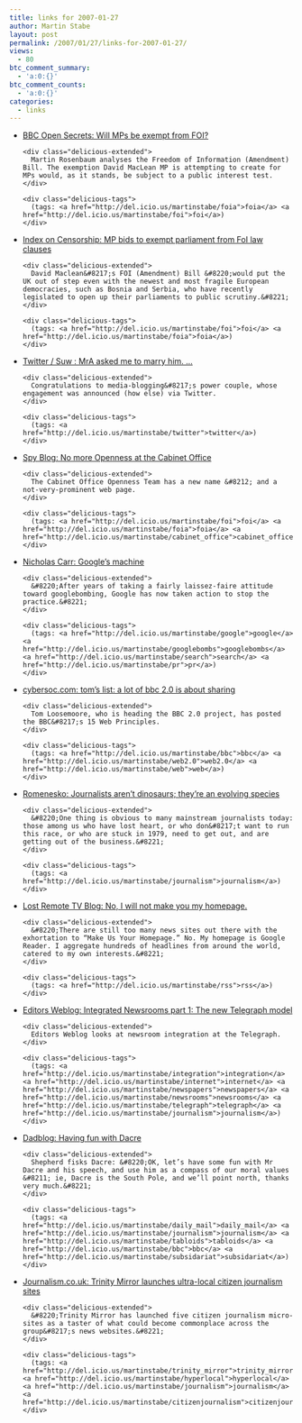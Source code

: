 ```yaml
---
title: links for 2007-01-27
author: Martin Stabe
layout: post
permalink: /2007/01/27/links-for-2007-01-27/
views:
  - 80
btc_comment_summary:
  - 'a:0:{}'
btc_comment_counts:
  - 'a:0:{}'
categories:
  - links
---
```

<ul class="delicious">
  <li>
    <div class="delicious-link">
      <a href="http://www.bbc.co.uk/blogs/opensecrets/2007/01/will_mps_be_exempt_from_foi.html">BBC Open Secrets: Will MPs be exempt from FOI?</a>
    </div>
    
    <div class="delicious-extended">
      Martin Rosenbaum analyses the Freedom of Information (Amendment) Bill. The exemption David MacLean MP is attempting to create for MPs would, as it stands, be subject to a public interest test.
    </div>
    
    <div class="delicious-tags">
      (tags: <a href="http://del.icio.us/martinstabe/foia">foia</a> <a href="http://del.icio.us/martinstabe/foi">foi</a>)
    </div>
  </li>
  
  <li>
    <div class="delicious-link">
      <a href="http://www.indexonline.org/en/news/articles/2007/1/britain-mp-bids-to-exempt-parliament-from-fo.shtml">Index on Censorship: MP bids to exempt parliament from FoI law clauses</a>
    </div>
    
    <div class="delicious-extended">
      David Maclean&#8217;s FOI (Amendment) Bill &#8220;would put the UK out of step even with the newest and most fragile European democracies, such as Bosnia and Serbia, who have recently legislated to open up their parliaments to public scrutiny.&#8221;
    </div>
    
    <div class="delicious-tags">
      (tags: <a href="http://del.icio.us/martinstabe/foi">foi</a> <a href="http://del.icio.us/martinstabe/foia">foia</a>)
    </div>
  </li>
  
  <li>
    <div class="delicious-link">
      <a href="http://strange.corante.com/archives/2007/01/26/links_for_20070126.php">Twitter / Suw : MrA asked me to marry him. &#8230;</a>
    </div>
    
    <div class="delicious-extended">
      Congratulations to media-blogging&#8217;s power couple, whose engagement was announced (how else) via Twitter.
    </div>
    
    <div class="delicious-tags">
      (tags: <a href="http://del.icio.us/martinstabe/twitter">twitter</a>)
    </div>
  </li>
  
  <li>
    <div class="delicious-link">
      <a href="http://p10.hostingprod.com/@spyblog.org.uk/blog/2007/01/no_more_openness_at_the_cabinet_office.html">Spy Blog: No more Openness at the Cabinet Office</a>
    </div>
    
    <div class="delicious-extended">
      The Cabinet Office Openness Team has a new name &#8212; and a not-very-prominent web page.
    </div>
    
    <div class="delicious-tags">
      (tags: <a href="http://del.icio.us/martinstabe/foi">foi</a> <a href="http://del.icio.us/martinstabe/foia">foia</a> <a href="http://del.icio.us/martinstabe/cabinet_office">cabinet_office</a>)
    </div>
  </li>
  
  <li>
    <div class="delicious-link">
      <a href="http://www.roughtype.com/archives/2007/01/googles_machine.php">Nicholas Carr: Google&#8217;s machine</a>
    </div>
    
    <div class="delicious-extended">
      &#8220;After years of taking a fairly laissez-faire attitude toward googlebombing, Google has now taken action to stop the practice.&#8221;
    </div>
    
    <div class="delicious-tags">
      (tags: <a href="http://del.icio.us/martinstabe/google">google</a> <a href="http://del.icio.us/martinstabe/googlebombs">googlebombs</a> <a href="http://del.icio.us/martinstabe/search">search</a> <a href="http://del.icio.us/martinstabe/pr">pr</a>)
    </div>
  </li>
  
  <li>
    <div class="delicious-link">
      <a href="http://www.cybersoc.com/2007/01/toms_list_a_lot.html">cybersoc.com: tom&#8217;s list: a lot of bbc 2.0 is about sharing</a>
    </div>
    
    <div class="delicious-extended">
      Tom Loosemoore, who is heading the BBC 2.0 project, has posted the BBC&#8217;s 15 Web Principles.
    </div>
    
    <div class="delicious-tags">
      (tags: <a href="http://del.icio.us/martinstabe/bbc">bbc</a> <a href="http://del.icio.us/martinstabe/web2.0">web2.0</a> <a href="http://del.icio.us/martinstabe/web">web</a>)
    </div>
  </li>
  
  <li>
    <div class="delicious-link">
      <a href="http://www.poynter.org/column.asp?id=45&#038;aid=117401">Romenesko: Journalists aren&#8217;t dinosaurs; they&#8217;re an evolving species</a>
    </div>
    
    <div class="delicious-extended">
      &#8220;One thing is obvious to many mainstream journalists today: those among us who have lost heart, or who don&#8217;t want to run this race, or who are stuck in 1979, need to get out, and are getting out of the business.&#8221;
    </div>
    
    <div class="delicious-tags">
      (tags: <a href="http://del.icio.us/martinstabe/journalism">journalism</a>)
    </div>
  </li>
  
  <li>
    <div class="delicious-link">
      <a href="http://www.lostremote.com/2007/01/24/no-i-will-not-make-you-my-homepage/">Lost Remote TV Blog: No, I will not make you my homepage.</a>
    </div>
    
    <div class="delicious-extended">
      &#8220;There are still too many news sites out there with the exhortation to “Make Us Your Homepage.” No. My homepage is Google Reader. I aggregate hundreds of headlines from around the world, catered to my own interests.&#8221;
    </div>
    
    <div class="delicious-tags">
      (tags: <a href="http://del.icio.us/martinstabe/rss">rss</a>)
    </div>
  </li>
  
  <li>
    <div class="delicious-link">
      <a href="http://www.editorsweblog.org/analysis/2007/01/integrated_newsrooms_part_1_the_new_tele.php">Editors Weblog: Integrated Newsrooms part 1: The new Telegraph model</a>
    </div>
    
    <div class="delicious-extended">
      Editors Weblog looks at newsroom integration at the Telegraph.
    </div>
    
    <div class="delicious-tags">
      (tags: <a href="http://del.icio.us/martinstabe/integration">integration</a> <a href="http://del.icio.us/martinstabe/internet">internet</a> <a href="http://del.icio.us/martinstabe/newspapers">newspapers</a> <a href="http://del.icio.us/martinstabe/newsrooms">newsrooms</a> <a href="http://del.icio.us/martinstabe/telegraph">telegraph</a> <a href="http://del.icio.us/martinstabe/journalism">journalism</a>)
    </div>
  </li>
  
  <li>
    <div class="delicious-link">
      <a href="http://www.dadblog.co.uk/current-affairs/2007/01/26/having-fun-with-dacre/">Dadblog: Having fun with Dacre</a>
    </div>
    
    <div class="delicious-extended">
      Shepherd fisks Dacre: &#8220;OK, let’s have some fun with Mr Dacre and his speech, and use him as a compass of our moral values &#8211; ie, Dacre is the South Pole, and we’ll point north, thanks very much.&#8221;
    </div>
    
    <div class="delicious-tags">
      (tags: <a href="http://del.icio.us/martinstabe/daily_mail">daily_mail</a> <a href="http://del.icio.us/martinstabe/journalism">journalism</a> <a href="http://del.icio.us/martinstabe/tabloids">tabloids</a> <a href="http://del.icio.us/martinstabe/bbc">bbc</a> <a href="http://del.icio.us/martinstabe/subsidariat">subsidariat</a>)
    </div>
  </li>
  
  <li>
    <div class="delicious-link">
      <a href="http://www.journalism.co.uk/news/story3159.shtml">Journalism.co.uk: Trinity Mirror launches ultra-local citizen journalism sites</a>
    </div>
    
    <div class="delicious-extended">
      &#8220;Trinity Mirror has launched five citizen journalism micro-sites as a taster of what could become commonplace across the group&#8217;s news websites.&#8221;
    </div>
    
    <div class="delicious-tags">
      (tags: <a href="http://del.icio.us/martinstabe/trinity_mirror">trinity_mirror</a> <a href="http://del.icio.us/martinstabe/hyperlocal">hyperlocal</a> <a href="http://del.icio.us/martinstabe/journalism">journalism</a> <a href="http://del.icio.us/martinstabe/citizenjournalism">citizenjournalism</a>)
    </div>
  </li>
</ul>